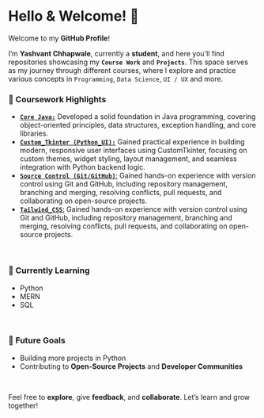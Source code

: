 # Hello & Welcome! 👋

Welcome to my **GitHub Profile**!

I’m **Yashvant Chhapwale**, currently a **student**, and here you'll find repositories showcasing my **`Course Work`** and **`Projects`**. This space serves as my journey through different courses, where I explore and practice various concepts in `Programming`, `Data Science`, `UI / UX` and more.
<br>

### 📘 Coursework Highlights

- [**`Core Java:`**](https://github.com/Yashvant-Chhapwale-Course-Work/CoreJava) Developed a solid foundation in Java programming, covering object-oriented principles, data structures, exception handling, and core libraries.
- [**`Custom_Tkinter (Python_UI):`**](https://github.com/Yashvant-Chhapwale-Course-Work/Custom-Tkinter) Gained practical experience in building modern, responsive user interfaces using CustomTkinter, focusing on custom themes, widget styling, layout management, and seamless integration with Python backend logic.
- [**`Source Control (Git/GitHub)`**:](https://github.com/Yashvant-Chhapwale-Course-Work/GitHub_Prompts) Gained hands-on experience with version control using Git and GitHub, including repository management, branching and merging, resolving conflicts, pull requests, and collaborating on open-source projects.
- [**`Tailwind_CSS`**:](https://github.com/Yashvant-Chhapwale-Course-Work/Tailwind_CSS) Gained hands-on experience with version control using Git and GitHub, including repository management, branching and merging, resolving conflicts, pull requests, and collaborating on open-source projects.
<br>

### 🌱 Currently Learning

- Python
- MERN
- SQL
<br>

### 🚀 Future Goals

- Building more projects in Python
- Contributing to **Open-Source Projects** and **Developer Communities**
<br>

Feel free to **explore**, give **feedback**, and **collaborate**. Let’s learn and grow together!

<!---
Yashvant-Chhapwale-Course-Work/Yashvant-Chhapwale-Course-Work is a ✨ special ✨ repository because its `README.md` (this file) appears on your GitHub profile.
You can click the Preview link to take a look at your changes.
--->
